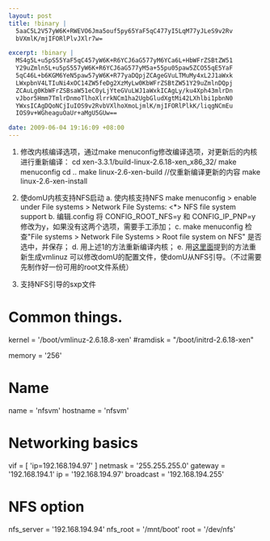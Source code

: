 ```yaml
--- 
layout: post
title: !binary |
  5aaC5L2V57yW6K+RWEVO6Jma5ouf5py65YaF5qC477yI5LqM77yJLeS9v2Rv
  bVXmlK/mjIFORlPlvJXlr7w=

excerpt: !binary |
  MS4g5L+u5pS55YaF5qC457yW6K+R6YCJ6aG577yM6YCa6L+HbWFrZSBtZW51
  Y29uZmln5L+u5pS557yW6K+R6YCJ6aG577yM5a+55pu05paw5ZCO55qE5YaF
  5qC46L+b6KGM6YeN5paw57yW6K+R77yaDQpjZCAgeGVuLTMuMy4xL2J1aWxk
  LWxpbnV4LTIuNi4xOC14ZW5feDg2XzMyLw0KbWFrZSBtZW51Y29uZmlnDQpj
  ZCAuLg0KbWFrZSBsaW51eC0yLjYteGVuLWJ1aWxkICAgLy/ku4Xph43mlrDn
  vJbor5Hmm7TmlrDnmoTlhoXlrrkNCm1ha2UgbGludXgtMi42LXhlbi1pbnN0
  YWxsICAgDQoNCjIuIOS9v2RvbVXlhoXmoLjmlK/mjIFORlPlkK/liqgNCmEu
  IOS9v+WGheaguOaUr+aMgU5GUw==

date: 2009-06-04 19:16:09 +08:00
---
```

1. 修改内核编译选项，通过make menuconfig修改编译选项，对更新后的内核进行重新编译：
cd  xen-3.3.1/build-linux-2.6.18-xen_x86_32/
make menuconfig
cd ..
make linux-2.6-xen-build   //仅重新编译更新的内容
make linux-2.6-xen-install   

2. 使domU内核支持NFS启动
a. 使内核支持NFS
make menuconfig > enable under File systems > Network File Systems:
<*> NFS file system support<!--more-->
b. 编辑.config 将 CONFIG_ROOT_NFS=y 和 CONFIG_IP_PNP=y 修改为y，如果没有这两个选项，需要手工添加；
c. make menuconfig 检查"File systems > Network File Systems > Root file system on NFS" 是否选中，并保存；
d. 用上述1的方法重新编译内核；
e. 用<a href="http://www.xenhome.co.cc/blog/archives/36">这里面</a>提到的方法重新生成vmlinuz
可以修改domU的配置文件，使domU从NFS引导。（不过需要先制作好一份可用的root文件系统）

3. 支持NFS引导的sxp文件
# Common things.
kernel  = '/boot/vmlinuz-2.6.18.8-xen'
#ramdisk = "/boot/initrd-2.6.18-xen"

memory  = '256'

#  Name
name     = 'nfsvm'
hostname = 'nfsvm'

# Networking basics
vif     = [ 'ip=192.168.194.97' ]
netmask   = '255.255.255.0'
gateway   = '192.168.194.1'
ip        = '192.168.194.97'
broadcast = '192.168.194.255'

# NFS option
nfs_server = '192.168.194.94'
nfs_root   = '/mnt/boot'
root       = '/dev/nfs'
